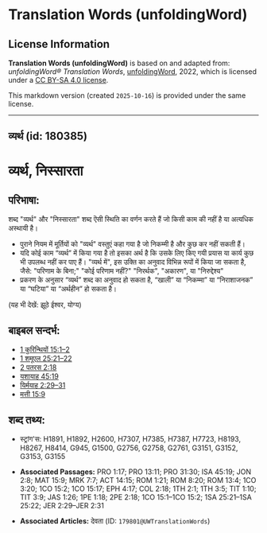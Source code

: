 # Translation Words (unfoldingWord)

## License Information

**Translation Words (unfoldingWord)** is based on and adapted from: _unfoldingWord® Translation Words_, [unfoldingWord](https://unfoldingword.org/utw), 2022, which is licensed under a [CC BY-SA 4.0 license](https://creativecommons.org/licenses/by-sa/4.0/legalcode.en).

This markdown version (created `2025-10-16`) is provided under the same license.



--------------------------------

## व्यर्थ (id: 180385)

व्यर्थ, निस्सारता
=================

परिभाषा:
--------

शब्द "व्यर्थ" और "निस्सारता" शब्द ऎसी स्थिति का वर्णन करते हैं जो किसी काम की नहीं है या अत्यधिक अस्थायी है।

* पुराने नियम में मूर्तियों को "व्यर्थ" वस्तुएं कहा गया है जो निकम्मी है और कुछ कर नहीं सकती हैं।
* यदि कोई काम “व्यर्थ” में किया गया है तो इसका अर्थ है कि उसके लिए किए गयी प्रयास या कार्य कुछ भी उपलब्ध नहीं कर पाए हैं। "व्यर्थ में", इस उक्ति का अनुवाद विभिन्न रूपों में किया जा सकता है, जैसे: "परिणाम के बिना;" "कोई परिणाम नहीं?" "निरर्थक", "अकारण", या "निरुद्देश्य"
* प्रकरण के अनुसार “व्यर्थ” शब्द का अनुवाद हो सकता है, “खाली” या “निकम्मा” या “निराशाजनक” या “घटिया” या “अर्थहीन” हो सकता है।

(यह भी देखें: झूठे ईश्वर, योग्य)

बाइबल सन्दर्भ:
--------------

* [1 कुरिन्थियों 15:1–2](https://ref.ly/1Cor0:0)
* [1 शमूएल 25:21–22](https://ref.ly/1Sam0:0)
* [2 पतरस 2:18](https://ref.ly/2Pet0:0)
* [यशायाह 45:19](https://ref.ly/Isa45:19)
* [यिर्मयाह 2:29–31](https://ref.ly/Jer2:29-Jer2:31)
* [मत्ती 15:9](https://ref.ly/Matt15:9)

शब्द तथ्य:
----------

* स्ट्रांग'स: H1891, H1892, H2600, H7307, H7385, H7387, H7723, H8193, H8267, H8414, G945, G1500, G2756, G2758, G2761, G3151, G3152, G3153, G3155

* **Associated Passages:** PRO 1:17; PRO 13:11; PRO 31:30; ISA 45:19; JON 2:8; MAT 15:9; MRK 7:7; ACT 14:15; ROM 1:21; ROM 8:20; ROM 13:4; 1CO 3:20; 1CO 15:2; 1CO 15:17; EPH 4:17; COL 2:18; 1TH 2:1; 1TH 3:5; TIT 1:10; TIT 3:9; JAS 1:26; 1PE 1:18; 2PE 2:18; 1CO 15:1–1CO 15:2; 1SA 25:21–1SA 25:22; JER 2:29–JER 2:31
* **Associated Articles:** देवता (ID: `179801@UWTranslationWords`)

